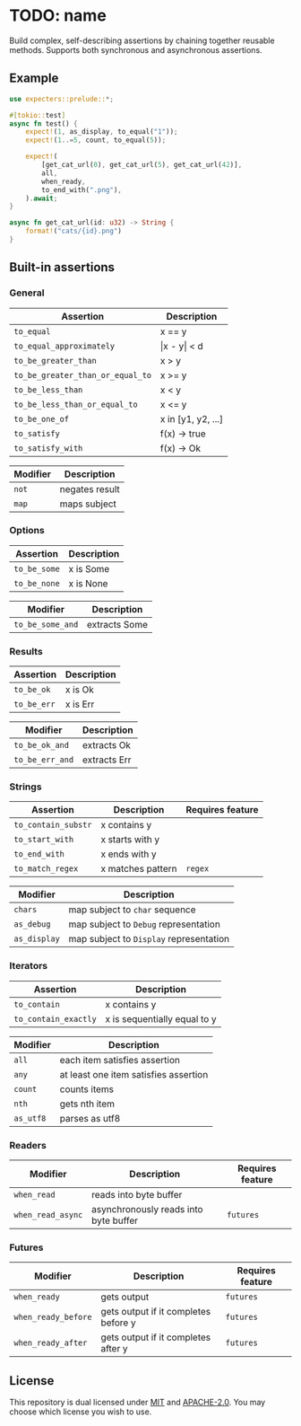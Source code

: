 # TODO: name

Build complex, self-describing assertions by chaining together reusable methods.
Supports both synchronous and asynchronous assertions.

## Example

```rust
use expecters::prelude::*;

#[tokio::test]
async fn test() {    
    expect!(1, as_display, to_equal("1"));
    expect!(1..=5, count, to_equal(5));

    expect!(
        [get_cat_url(0), get_cat_url(5), get_cat_url(42)],
        all,
        when_ready,
        to_end_with(".png"),
    ).await;
}

async fn get_cat_url(id: u32) -> String {
    format!("cats/{id}.png")
}
```

## Built-in assertions

### General

| Assertion                        | Description        |
| -------------------------------- | ------------------ |
| `to_equal`                       | x == y             |
| `to_equal_approximately`         | \|x - y\| < d      |
| `to_be_greater_than`             | x > y              |
| `to_be_greater_than_or_equal_to` | x >= y             |
| `to_be_less_than`                | x < y              |
| `to_be_less_than_or_equal_to`    | x <= y             |
| `to_be_one_of`                   | x in [y1, y2, ...] |
| `to_satisfy`                     | f(x) -> true       |
| `to_satisfy_with`                | f(x) -> Ok         |

| Modifier | Description    |
| -------- | -------------- |
| `not`    | negates result |
| `map`    | maps subject   |

### Options

| Assertion    | Description |
| ------------ | ----------- |
| `to_be_some` | x is Some   |
| `to_be_none` | x is None   |

| Modifier         | Description   |
| ---------------- | ------------- |
| `to_be_some_and` | extracts Some |

### Results

| Assertion   | Description |
| ----------- | ----------- |
| `to_be_ok`  | x is Ok     |
| `to_be_err` | x is Err    |

| Modifier        | Description  |
| --------------- | ------------ |
| `to_be_ok_and`  | extracts Ok  |
| `to_be_err_and` | extracts Err |

### Strings

| Assertion           | Description       | Requires feature |
| ------------------- | ----------------- | ---------------- |
| `to_contain_substr` | x contains y      |                  |
| `to_start_with`     | x starts with y   |                  |
| `to_end_with`       | x ends with y     |                  |
| `to_match_regex`    | x matches pattern | `regex`          |

| Modifier     | Description                             |
| ------------ | --------------------------------------- |
| `chars`      | map subject to `char` sequence          |
| `as_debug`   | map subject to `Debug` representation   |
| `as_display` | map subject to `Display` representation |

### Iterators

| Assertion            | Description                  |
| -------------------- | ---------------------------- |
| `to_contain`         | x contains y                 |
| `to_contain_exactly` | x is sequentially equal to y |

| Modifier  | Description                           |
| --------- | ------------------------------------- |
| `all`     | each item satisfies assertion         |
| `any`     | at least one item satisfies assertion |
| `count`   | counts items                          |
| `nth`     | gets nth item                         |
| `as_utf8` | parses as utf8                        |

### Readers

| Modifier          | Description                           | Requires feature |
| ----------------- | ------------------------------------- | ---------------- |
| `when_read`       | reads into byte buffer                |                  |
| `when_read_async` | asynchronously reads into byte buffer | `futures`        |

### Futures

| Modifier            | Description                          | Requires feature |
| ------------------- | ------------------------------------ | ---------------- |
| `when_ready`        | gets output                          | `futures`        |
| `when_ready_before` | gets output if it completes before y | `futures`        |
| `when_ready_after`  | gets output if it completes after y  | `futures`        |

## License

This repository is dual licensed under [MIT](./LICENSE-MIT) and
[APACHE-2.0](./LICENSE-APACHE). You may choose which license you wish to use.
